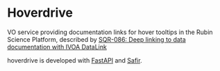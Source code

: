# Hoverdrive

VO service providing documentation links for hover tooltips in the Rubin Science Platform, described by [SQR-086: Deep linking to data documentation with IVOA DataLink](https://sqr-086.lsst.io)

hoverdrive is developed with [FastAPI](https://fastapi.tiangolo.com) and [Safir](https://safir.lsst.io).

